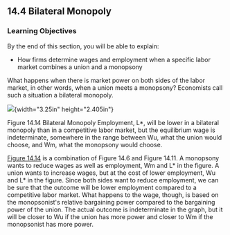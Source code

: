 ## 14.4 Bilateral Monopoly

### Learning Objectives

By the end of this section, you will be able to explain:

-   How firms determine wages and employment when a specific labor
    market combines a union and a monopsony

What happens when there is market power on both sides of the labor
market, in other words, when a union meets a monopsony? Economists call
such a situation a bilateral monopoly.

![](media/rId23.jpeg){width="3.25in" height="2.405in"}

Figure 14.14 Bilateral Monopoly Employment, L\*, will be lower in a
bilateral monopoly than in a competitive labor market, but the
equilibrium wage is indeterminate, somewhere in the range between Wu,
what the union would choose, and Wm, what the monopsony would choose.

[Figure 14.14](#fs-4465) is a combination of Figure 14.6 and Figure
14.11. A monopsony wants to reduce wages as well as employment, Wm and
L\* in the figure. A union wants to increase wages, but at the cost of
lower employment, Wu and L\* in the figure. Since both sides want to
reduce employment, we can be sure that the outcome will be lower
employment compared to a competitive labor market. What happens to the
wage, though, is based on the monopsonist's relative bargaining power
compared to the bargaining power of the union. The actual outcome is
indeterminate in the graph, but it will be closer to Wu if the union has
more power and closer to Wm if the monopsonist has more power.
